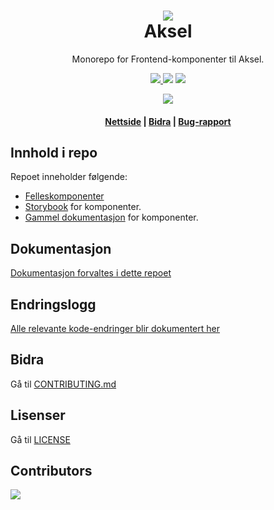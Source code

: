<h1 align="center">
    <img src="https://avatars.githubusercontent.com/u/11848947?s=200&v=4" />
    <br/>Aksel
</h1>

<div align="center">
    <p>
        Monorepo for Frontend-komponenter til Aksel.
    </p>
    <p>
      <a href="https://github.com/navikt/Designsystemet/pulls">
          <img src="https://img.shields.io/badge/PRs-welcome-green.svg" />
      </a>
         <img src="https://github.com/navikt/Designsystemet/actions/workflows/build-publish.yml/badge.svg" />
        <img src="https://github.com/navikt/Designsystemet/actions/workflows/chromatic.yml/badge.svg" />
    </p>
   <img src="https://img.shields.io/endpoint?style=for-the-badge&url=https://runkit.io/fezvrasta/combined-npm-downloads/1.0.0?packages=@navikt/ds-react,@navikt/ds-css,@navikt/ds-icons,@navikt/ds-tokens,@navikt/ds-react-internal,@navikt/ds-css-internal,nav-frontend-alertstriper-style,nav-frontend-alertstriper,nav-frontend-chevron-style,nav-frontend-chevron,nav-frontend-core,nav-frontend-ekspanderbartpanel-style,nav-frontend-ekspanderbartpanel,nav-frontend-etiketter-style,nav-frontend-etiketter,nav-frontend-fullbreddeknapp-style,nav-frontend-grid-style,nav-frontend-grid,nav-frontend-hjelpetekst-style,nav-frontend-hjelpetekst,nav-frontend-ikoner-assets,nav-frontend-ikonknapper,nav-frontend-js-utils,nav-frontend-knapper-style,nav-frontend-knapper,nav-frontend-lenkepanel-style,nav-frontend-lenkepanel,nav-frontend-lenker-style,nav-frontend-lenker,nav-frontend-lesmerpanel-style,nav-frontend-lesmerpanel,nav-frontend-lukknapp-style,nav-frontend-lukknapp,nav-frontend-modal-style,nav-frontend-modal,nav-frontend-paneler-style,nav-frontend-paneler,nav-frontend-popover-style,nav-frontend-popover,nav-frontend-skjema-style,nav-frontend-skjema,nav-frontend-snakkeboble-style,nav-frontend-snakkeboble,nav-frontend-spinner-style,nav-frontend-spinner,nav-frontend-stegindikator-style,nav-frontend-stegindikator,nav-frontend-tabell-style,nav-frontend-tabs-style,nav-frontend-tabs,nav-frontend-tekstomrade,nav-frontend-toggle-style,nav-frontend-toggle,nav-frontend-typografi-style,nav-frontend-typografi,nav-frontend-veileder-style,nav-frontend-veileder,nav-frontend-veilederpanel-style,nav-frontend-veilederpanel" />
    <h4><a href="https://aksel.nav.no">Nettside</a> | <a href="https://github.com/navikt/Designsystemet/blob/master/CONTRIBUTING.md">Bidra</a> | <a href="https://github.com/navikt/Designsystemet/issues">Bug-rapport</a>
</div>

## Innhold i repo

Repoet inneholder følgende:

- [Felleskomponenter](https://github.com/navikt/Designsystemet/tree/master/@navikt/)
- [Storybook](https://master--5f801fb2aea7820022de2936.chromatic.com/) for komponenter.
- [Gammel dokumentasjon](https://old-design-nav.vercel.app) for komponenter.

## Dokumentasjon

[Dokumentasjon forvaltes i dette repoet](https://github.com/navikt/aksel-website)

## Endringslogg

[Alle relevante kode-endringer blir dokumentert her](https://aksel.nav.no/designsystem/side/changelog)

## Bidra

Gå til [CONTRIBUTING.md](https://github.com/navikt/Designsystemet/blob/master/CONTRIBUTING.md)

## Lisenser

Gå til [LICENSE](https://github.com/navikt/Designsystemet/blob/master/LICENCE)

## Contributors

<a href="https://github.com/navikt/Designsystemet/graphs/contributors">
  <img src="https://contrib.rocks/image?repo=navikt/Designsystemet" />
</a>
